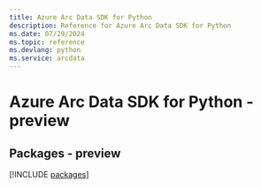 ```yaml
---
title: Azure Arc Data SDK for Python
description: Reference for Azure Arc Data SDK for Python
ms.date: 07/29/2024
ms.topic: reference
ms.devlang: python
ms.service: arcdata
---
```

# Azure Arc Data SDK for Python - preview
## Packages - preview
[!INCLUDE [packages](arc-data-index.md)]